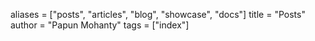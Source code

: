aliases = ["posts", "articles", "blog", "showcase", "docs"]
title = "Posts"
author = "Papun Mohanty"
tags = ["index"]
